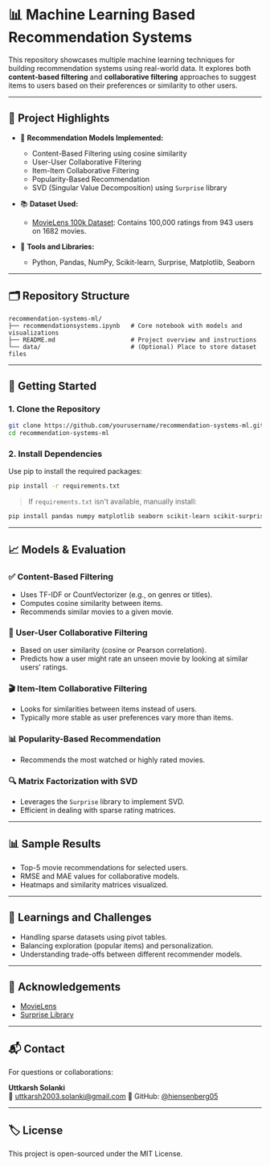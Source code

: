 # 📊 Machine Learning Based Recommendation Systems

This repository showcases multiple machine learning techniques for building recommendation systems using real-world data. It explores both **content-based filtering** and **collaborative filtering** approaches to suggest items to users based on their preferences or similarity to other users.

---

## 📌 Project Highlights

- 🧠 **Recommendation Models Implemented:**
  - Content-Based Filtering using cosine similarity
  - User-User Collaborative Filtering
  - Item-Item Collaborative Filtering
  - Popularity-Based Recommendation
  - SVD (Singular Value Decomposition) using `Surprise` library

- 📚 **Dataset Used:**
  - [MovieLens 100k Dataset](https://grouplens.org/datasets/movielens/100k/): Contains 100,000 ratings from 943 users on 1682 movies.

- 🔧 **Tools and Libraries:**
  - Python, Pandas, NumPy, Scikit-learn, Surprise, Matplotlib, Seaborn

---

## 🗂️ Repository Structure

```
recommendation-systems-ml/
├── recommendationsystems.ipynb   # Core notebook with models and visualizations
├── README.md                     # Project overview and instructions
└── data/                         # (Optional) Place to store dataset files
```

---

## 🚀 Getting Started

### 1. Clone the Repository

```bash
git clone https://github.com/yourusername/recommendation-systems-ml.git
cd recommendation-systems-ml
```

### 2. Install Dependencies

Use pip to install the required packages:

```bash
pip install -r requirements.txt
```

> If `requirements.txt` isn't available, manually install:

```bash
pip install pandas numpy matplotlib seaborn scikit-learn scikit-surprise
```

---

## 📈 Models & Evaluation

### ✅ Content-Based Filtering

- Uses TF-IDF or CountVectorizer (e.g., on genres or titles).
- Computes cosine similarity between items.
- Recommends similar movies to a given movie.

### 👥 User-User Collaborative Filtering

- Based on user similarity (cosine or Pearson correlation).
- Predicts how a user might rate an unseen movie by looking at similar users' ratings.

### 🎬 Item-Item Collaborative Filtering

- Looks for similarities between items instead of users.
- Typically more stable as user preferences vary more than items.

### 📊 Popularity-Based Recommendation

- Recommends the most watched or highly rated movies.

### 🔍 Matrix Factorization with SVD

- Leverages the `Surprise` library to implement SVD.
- Efficient in dealing with sparse rating matrices.

---

## 📊 Sample Results

- Top-5 movie recommendations for selected users.
- RMSE and MAE values for collaborative models.
- Heatmaps and similarity matrices visualized.

---

## 🧠 Learnings and Challenges

- Handling sparse datasets using pivot tables.
- Balancing exploration (popular items) and personalization.
- Understanding trade-offs between different recommender models.

---

## 🙌 Acknowledgements

- [MovieLens](https://grouplens.org/datasets/movielens/)
- [Surprise Library](http://surpriselib.com/)

---

## 📬 Contact

For questions or collaborations:

**Uttkarsh Solanki**  
📧 uttkarsh2003.solanki@gmail.com 
📌 GitHub: [@hiensenberg05](https://github.com/hiensenberg05)

---

## 🏷️ License

This project is open-sourced under the MIT License.

